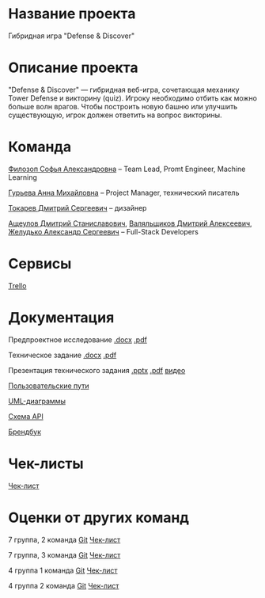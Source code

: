 # Название проекта
Гибридная игра "Defense & Discover"
# Описание проекта
"Defense & Discover" — гибридная веб-игра, сочетающая механику Tower Defense и викторину (quiz). Игроку необходимо отбить как можно больше волн врагов. Чтобы построить новую башню или улучшить существующую, игрок должен ответить на вопрос викторины.  
# Команда
[Филозоп Софья Александровна](https://github.com/SoniaFilozop) – Team Lead, Promt Engineer, Machine Learning

[Гурьева Анна Михайловна](https://github.com/anya-ananasss) – Project Manager, технический писатель

[Токарев Дмитрий Сергеевич](https://github.com/IdealIdealIdeal) – дизайнер

[Ащеулов Дмитрий Станиславович](https://github.com/deni10000), [Валяльщиков Дмитрий Алексеевич](https://github.com/valyalshikovd), [Желудько Александр Сергеевич](https://github.com/zheludkos) – Full-Stack Developers

# Сервисы
[Trello](https://trello.com/b/nXiWHh2D/tp-defense)
# Документация
Предпроектное исследование [.docx](https://github.com/anya-ananasss/Defense-Discover/blob/main/Documentation/%D0%9F%D1%80%D0%B5%D0%B4%D0%BF%D1%80%D0%BE%D0%B5%D0%BA%D1%82%D0%BD%D0%BE%D0%B5%20%D0%B8%D1%81%D1%81%D0%BB%D0%B5%D0%B4%D0%BE%D0%B2%D0%B0%D0%BD%D0%B8%D0%B5.docx) [.pdf](https://github.com/anya-ananasss/Defense-Discover/blob/main/Documentation/%D0%9F%D1%80%D0%B5%D0%B4%D0%BF%D1%80%D0%BE%D0%B5%D0%BA%D1%82%D0%BD%D0%BE%D0%B5%20%D0%B8%D1%81%D1%81%D0%BB%D0%B5%D0%B4%D0%BE%D0%B2%D0%B0%D0%BD%D0%B8%D0%B5.pdf)

Техническое задание [.docx](https://github.com/anya-ananasss/Defense-Discover/blob/main/Documentation/%D0%A2%D0%B5%D1%85%D0%BD%D0%B8%D1%87%D0%B5%D1%81%D0%BA%D0%BE%D0%B5%20%D0%B7%D0%B0%D0%B4%D0%B0%D0%BD%D0%B8%D0%B5.docx) [.pdf](https://github.com/anya-ananasss/Defense-Discover/blob/main/Documentation/%D0%A2%D0%B5%D1%85%D0%BD%D0%B8%D1%87%D0%B5%D1%81%D0%BA%D0%BE%D0%B5%20%D0%B7%D0%B0%D0%B4%D0%B0%D0%BD%D0%B8%D0%B5.pdf)

Презентация технического задания [.pptx](https://github.com/anya-ananasss/Defense-Discover/blob/main/Documentation/%D0%97%D0%B0%D1%89%D0%B8%D1%82%D0%B0%20%D0%A2%D0%97.pptx) [.pdf](https://github.com/anya-ananasss/Defense-Discover/blob/main/Documentation/%D0%97%D0%B0%D1%89%D0%B8%D1%82%D0%B0%20%D0%A2%D0%97.pdf) [видео](https://disk.yandex.ru/i/TYYrQcqBtMgtFA)

[Пользовательские пути](https://github.com/anya-ananasss/Defense-Discover/tree/main/Documentation/User%20Stories)

[UML-диаграммы](https://github.com/anya-ananasss/Defense-Discover/tree/main/Documentation/Diagrams)

[Схема API](https://github.com/anya-ananasss/Defense-Discover/blob/main/Documentation/api.json)

[Брендбук](https://github.com/anya-ananasss/Defense-Discover/blob/main/Documentation/Brandbook.pdf)

# Чек-листы

[Чек-лист](https://docs.google.com/spreadsheets/d/19U0xC5gOdm_mPT1klIKZZq4wTx75BGbTmwrbDNzqY9o/edit?gid=116236438#gid=116236438)

# Оценки от других команд

7 группа, 2 команда [Git](https://github.com/Vlad-gw/task-planner-app) [Чек-лист]()

7 группа, 3 команда [Git](https://github.com/orgs/ReflectAppTP) [Чек-лист]()

4 группа 1 команда [Git](https://publictransport2025.github.io/) [Чек-лист]()

4 группа 2 команда [Git]() [Чек-лист]()
